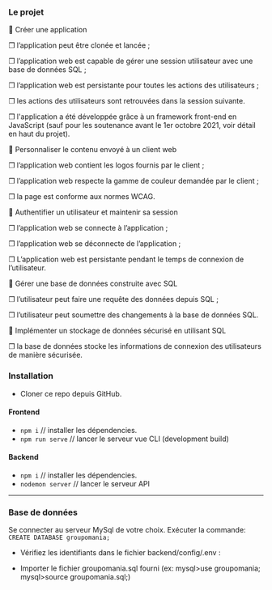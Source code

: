 ### Le projet

🎯 Créer une application

❒ l’application peut être clonée et lancée ;

❒ l’application web est capable de gérer une session utilisateur avec une base de données SQL ;

❒ l’application web est persistante pour toutes les actions des utilisateurs ;

❒ les actions des utilisateurs sont retrouvées dans la session suivante.

❒ l'application a été développée grâce à un framework front-end en JavaScript (sauf pour les soutenance avant le 1er octobre 2021, voir détail en haut du projet).

 🎯 Personnaliser le contenu envoyé à un client web

❒ l’application web contient les logos fournis par le client ;

❒ l’application web respecte la gamme de couleur demandée par le client ;

❒ la page est conforme aux normes WCAG.

 🎯 Authentifier un utilisateur et maintenir sa session


❒ l’application web se connecte à l’application ;

❒ l’application web se déconnecte de l’application ;

❒ L’application web est persistante pendant le temps de connexion de l’utilisateur. 

 🎯 Gérer une base de données construite avec SQL 

 
❒ l’utilisateur peut faire une requête des données depuis SQL ;

❒ l’utilisateur peut soumettre des changements à la base de données SQL.

🎯 Implémenter un stockage de données sécurisé en utilisant SQL

❒ la base de données stocke les informations de connexion des utilisateurs de manière sécurisée.


### Installation

- Cloner ce repo depuis GitHub.

#### Frontend

* `npm i` // installer les dépendencies.
* `npm run serve` // lancer le serveur vue CLI (development build)

####  Backend

* `npm i` // installer les dépendencies.
* `nodemon server` // lancer le serveur API

---

### Base de données
Se connecter au serveur MySql de votre choix. Exécuter la commande:
`CREATE DATABASE groupomania;`

* Vérifiez les identifiants dans le fichier backend/config/.env :

* Importer le fichier groupomania.sql fourni (ex: mysql>use groupomania;
                                                  mysql>source groupomania.sql;)


